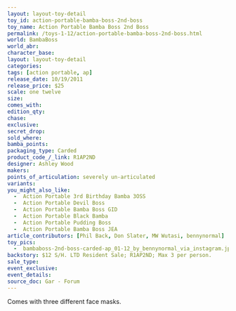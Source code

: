 ```yaml
---
layout: layout-toy-detail 
toy_id: action-portable-bamba-boss-2nd-boss
toy_name: Action Portable Bamba Boss 2nd Boss
permalink: /toys-1-12/action-portable-bamba-boss-2nd-boss.html
world: BambaBoss
world_abr:
character_base: 
layout: layout-toy-detail
categories: 
tags: [action portable, ap] 
release_date: 10/19/2011
release_price: $25 
scale: one twelve
size: 
comes_with: 
edition_qty: 
chase: 
exclusive: 
secret_drop: 
sold_where: 
bamba_points: 
packaging_type: Carded
product_code_/_link: R1AP2ND
designer: Ashley Wood
makers: 
points_of_articulation: severely un-articulated
variants: 
you_might_also_like:   
  -  Action Portable 3rd Birthday Bamba 3OSS
  -  Action Portable Devil Boss
  -  Action Portable Bamba Boss GID
  -  Action Portable Black Bamba
  -  Action Portable Pudding Boss
  -  Action Portable Bamba Boss JEA
article_contributors: [Phil Back, Don Slater, MW Wutasi, bennynormal]
toy_pics: 
  -  bambaboss-2nd-boss-carded-ap_01-12_by_bennynormal_via_instagram.jpg
backstory: $12 S/H. LTD Resident Sale; R1AP2ND; Max 3 per person.
sale_type: 
event_exclusive: 
event_details: 
source_doc: Gar - Forum
---
```

Comes with three different face masks.
